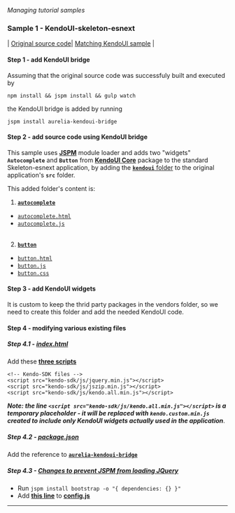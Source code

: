 _Managing tutorial samples_
### Sample 1 - KendoUI-skeleton-esnext
| [Original source code](https://github.com/aurelia/skeleton-navigation/tree/master/skeleton-esnext)| [Matching KendoUI sample](https://github.com/aurelia-ui-toolkits/kendoui-tutorials-code/tree/master/skeleton-esnext) |

#### Step 1 - add KendoUI bridge

Assuming that the original source code was successfuly built and executed by

```
npm install && jspm install && gulp watch
```

the KendoUI bridge is added by running

```
jspm install aurelia-kendoui-bridge
```

#### Step 2 - add source code using KendoUI bridge

This sample uses **[JSPM](https://aurelia-ui-toolkits.gitbooks.io/kendo-ui-sdk-installation/content/installation/installing%20kendo/advanced/core/jspm.html)** module loader and adds two "widgets" **`Autocomplete`** and **`Button`** from  **[KendoUI Core](https://aurelia-ui-toolkits.gitbooks.io/kendo-ui-sdk-installation/content/installation/installing%20kendo/kendo_core.html)** package  to the standard Skeleton-esnext application, by adding the [**`kendoui`** folder](https://github.com/aurelia-ui-toolkits/kendoui-tutorials-code/tree/master/skeleton-esnext/src/kendoui) to the original application's **`src`** folder.

This added folder's content is:

1. [**`autocomplete`**](https://github.com/aurelia-ui-toolkits/kendoui-tutorials-code/tree/master/skeleton-esnext/src/kendoui/autocomplete)
 - [`autocomplete.html`](https://github.com/aurelia-ui-toolkits/kendoui-tutorials-code/blob/master/skeleton-esnext/src/kendoui/autocomplete/autocomplete.html)
  - [`autocomplete.js`](https://github.com/aurelia-ui-toolkits/kendoui-tutorials-code/blob/master/skeleton-esnext/src/kendoui/autocomplete/autocomplete.js)
<br><br>

2. [**`button`**](https://github.com/aurelia-ui-toolkits/kendoui-tutorials-code/tree/master/skeleton-esnext/src/kendoui/button)
  - [`button.html`](https://github.com/aurelia-ui-toolkits/kendoui-tutorials-code/blob/master/skeleton-esnext/src/kendoui/button/button.html)
  - [`button.js`](https://github.com/aurelia-ui-toolkits/kendoui-tutorials-code/blob/master/skeleton-esnext/src/kendoui/button/button.js)
  - [`button.css`](https://github.com/aurelia-ui-toolkits/kendoui-tutorials-code/blob/master/skeleton-esnext/src/kendoui/button/button.css)


#### Step 3 - add KendoUI widgets

It is custom to keep the thrid party packages in the vendors folder, so we need to create this folder and add the needed KendoUI code.

#### Step 4 - modifying various existing files

##### Step 4.1 - [index.html](https://github.com/aurelia-ui-toolkits/kendoui-tutorials-code/blob/master/skeleton-esnext/index.html)

Add these **[three scripts](https://github.com/aurelia-ui-toolkits/kendoui-tutorials-code/blob/master/skeleton-esnext/index.html#L18-L21)**

```
<!-- Kendo-SDK files -->
<script src="kendo-sdk/js/jquery.min.js"></script>
<script src="kendo-sdk/js/jszip.min.js"></script>
<script src="kendo-sdk/js/kendo.all.min.js"></script>
```

___Note: the line `<script src="kendo-sdk/js/kendo.all.min.js"></script>` is a temporary placeholder - it will be replaced with `kendo.custom.min.js` created to include only KendoUI widgets actually used in the application___.

##### Step 4.2 - [package.json](https://github.com/aurelia-ui-toolkits/kendoui-tutorials-code/blob/master/skeleton-esnext/package.json)

Add the reference to **[`aurelia-kendoui-bridge`](https://github.com/aurelia-ui-toolkits/kendoui-tutorials-code/blob/master/skeleton-esnext/package.json#L73)**

##### Step 4.3 -  [Changes to prevent JSPM from loading JQuery](https://aurelia-ui-toolkits.gitbooks.io/kendoui-bridge-docs/content/app_developer_notes/prevent_jspm_from_loading_jquery.html)

- Run `jspm install bootstrap -o "{ dependencies: {} }"`
- Add **[this line](https://github.com/aurelia-ui-toolkits/kendoui-tutorials-code/blob/master/skeleton-esnext/config.js#L27)** to **[config.js](https://github.com/aurelia-ui-toolkits/kendoui-tutorials-code/blob/master/skeleton-esnext/config.js)**

***